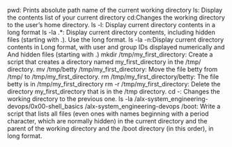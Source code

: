 pwd: Prints absolute path name of the current working directory
ls: Display the contents list of your current directory
cd:Changes the working directory to the user’s home directory.
ls -l: Display current directory contents in a long format
ls -la .*: Display current directory contents, including hidden files (starting with .). Use the long format.
ls -la -n:Display current directory contents in Long format, with user and group IDs displayed numerically and And hidden files (starting with .)
mkdir /tmp/my_first_directory: Create a script that creates a directory named my_first_directory in the /tmp/ directory.
mv /tmp/betty /tmp/my_first_directory: Move the file betty from /tmp/ to /tmp/my_first_directory.
rm /tmp/my_first_directory/betty: The file betty is in /tmp/my_first_directory
rm -r /tmp/my_first_directory: Delete the directory my_first_directory that is in the /tmp directory.
cd -: Changes the working directory to the previous one.
ls -la /alx-system_engineering-devops/0x00-shell_basics /alx-system_engineering-devops /boot: Write a script that lists all files (even ones with names beginning with a period character, which are normally hidden) in the current directory and the parent of the working directory and the /boot directory (in this order), in long format.
